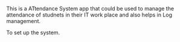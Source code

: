 This is a ATtendance System app that could be used to manage the attendance of studnets in their IT work place and also helps in Log management.

To set up the system.
